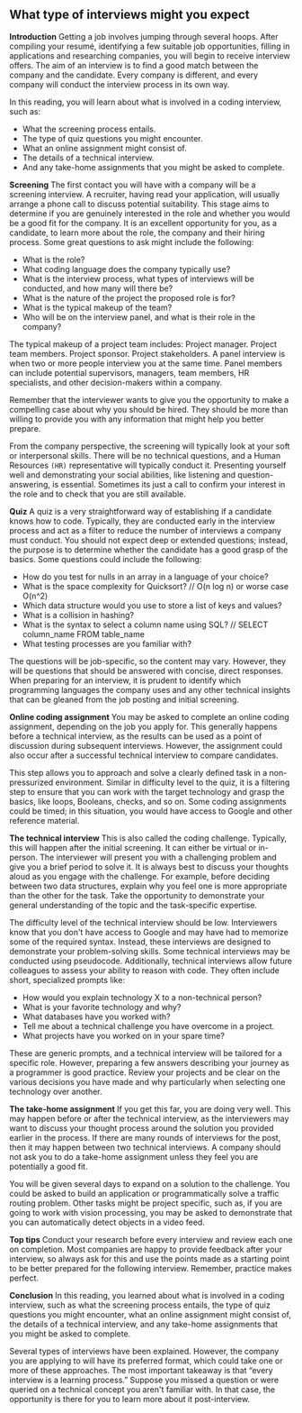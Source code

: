 ## What type of interviews might you expect
__Introduction__
Getting a job involves jumping through several hoops. After compiling your resumé, identifying a few suitable job opportunities, filling in applications and researching companies, you will begin to receive interview offers. The aim of an interview is to find a good match between the company and the candidate. Every company is different, and every company will conduct the interview process in its own way.  

In this reading, you will learn about what is involved in a coding interview, such as:

- What the screening process entails.
- The type of quiz questions you might encounter.
- What an online assignment might consist of.
- The details of a technical interview.
- And any take-home assignments that you might be asked to complete.

__Screening__
The first contact you will have with a company will be a screening interview. A recruiter, having read your application, will usually arrange a phone call to discuss potential suitability. This stage aims to determine if you are genuinely interested in the role and whether you would be a good fit for the company. It is an excellent opportunity for you, as a candidate, to learn more about the role, the company and their hiring process. Some great questions to ask might include the following: 

- What is the role?
- What coding language does the company typically use?
- What is the interview process, what types of interviews will be conducted, and how many will there be?
- What is the nature of the project the proposed role is for?
- What is the typical makeup of the team?
- Who will be on the interview panel, and what is their role in the company?

The typical makeup of a project team includes: Project manager. Project team members. Project sponsor. Project stakeholders.
A panel interview is when two or more people interview you at the same time. Panel members can include potential supervisors, managers, team members, HR specialists, and other decision-makers within a company.

Remember that the interviewer wants to give you the opportunity to make a compelling case about why you should be hired. They should be more than willing to provide you with any information that might help you better prepare. 

From the company perspective, the screening will typically look at your soft or interpersonal skills. There will be no technical questions, and a Human Resources `(HR)` representative will typically conduct it. Presenting yourself well and demonstrating your social abilities, like listening and question-answering, is essential. Sometimes its just a call to confirm your interest in the role and to check that you are still available.

__Quiz__
A quiz is a very straightforward way of establishing if a candidate knows how to code. Typically, they are conducted early in the interview process and act as a filter to reduce the number of interviews a company must conduct. You should not expect deep or extended questions; instead, the purpose is to determine whether the candidate has a good grasp of the basics. Some questions could include the following:

- How do you test for nulls in an array in a language of your choice?
- What is the space complexity for Quicksort? 
// O(n log n) or worse case O(n^2)
- Which data structure would you use to store a list of keys and values?
- What is a collision in hashing?
- What is the syntax to select a column name using SQL? // SELECT column_name FROM table_name
- What testing processes are you familiar with?

The questions will be job-specific, so the content may vary. However, they will be questions that should be answered with concise, direct responses. When preparing for an interview, it is prudent to identify which programming languages the company uses and any other technical insights that can be gleaned from the job posting and initial screening. 

__Online coding assignment__
You may be asked to complete an online coding assignment, depending on the job you apply for. This generally happens before a technical interview, as the results can be used as a point of discussion during subsequent interviews. However, the assignment could also occur after a successful technical interview to compare candidates.

This step allows you to approach and solve a clearly defined task in a non-pressurized environment. Similar in difficulty level to the quiz, it is a filtering step to ensure that you can work with the target technology and grasp the basics, like loops, Booleans, checks, and so on. Some coding assignments could be timed; in this situation, you would have access to Google and other reference material. 

__The technical interview__
This is also called the coding challenge. Typically, this will happen after the initial screening. It can either be virtual or in-person. The interviewer will present you with a challenging problem and give you a brief period to solve it. It is always best to discuss your thoughts aloud as you engage with the challenge. For example, before deciding between two data structures, explain why you feel one is more appropriate than the other for the task. Take the opportunity to demonstrate your general understanding of the topic and the task-specific expertise. 

The difficulty level of the technical interview should be low. Interviewers know that you don't have access to Google and may have had to memorize some of the required syntax. Instead, these interviews are designed to demonstrate your problem-solving skills. Some technical interviews may be conducted using pseudocode. Additionally, technical interviews allow future colleagues to assess your ability to reason with code. They often include short, specialized prompts like: 

- How would you explain technology X to a non-technical person?
- What is your favorite technology and why?
- What databases have you worked with? 
- Tell me about a technical challenge you have overcome in a project. 
- What projects have you worked on in your spare time?

These are generic prompts, and a technical interview will be tailored for a specific role. However, preparing a few answers describing your journey as a programmer is good practice. Review your projects and be clear on the various decisions you have made and why particularly when selecting one technology over another. 

__The take-home assignment__
If you get this far, you are doing very well. This may happen before or after the technical interview, as the interviewers may want to discuss your thought process around the solution you provided earlier in the process. If there are many rounds of interviews for the post, then it may happen between two technical interviews. A company should not ask you to do a take-home assignment unless they feel you are potentially a good fit. 

You will be given several days to expand on a solution to the challenge. You could be asked to build an application or programmatically solve a traffic routing problem. Other tasks might be project specific, such as, if you are going to work with vision processing, you may be asked to demonstrate that you can automatically detect objects in a video feed. 

__Top tips__
Conduct your research before every interview and review each one on completion. Most companies are happy to provide feedback after your interview, so always ask for this and use the points made as a starting point to be better prepared for the following interview. Remember, practice makes perfect.

__Conclusion__
In this reading, you learned about what is involved in a coding interview, such as what the screening process entails, the type of quiz questions you might encounter, what an online assignment might consist of, the details of a technical interview, and any take-home assignments that you might be asked to complete.

Several types of interviews have been explained. However, the company you are applying to will have its preferred format, which could take one or more of these approaches. The most important takeaway is that “every interview is a learning process.” Suppose you missed a question or were queried on a technical concept you aren't familiar with. In that case, the opportunity is there for you to learn more about it post-interview. 
